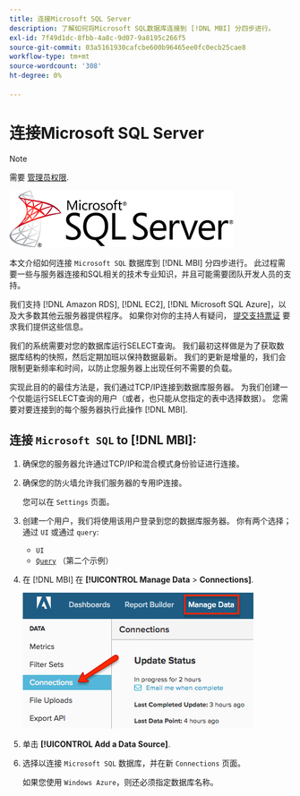 ```yaml
---
title: 连接Microsoft SQL Server
description: 了解如何将Microsoft SQL数据库连接到 [!DNL MBI] 分四步进行。
exl-id: 7f49d1dc-8fbb-4a8c-9d07-9a8195c266f5
source-git-commit: 03a5161930cafcbe600b96465ee0fc0ecb25cae8
workflow-type: tm+mt
source-wordcount: '308'
ht-degree: 0%

---
```


# 连接Microsoft SQL Server

>[!NOTE]
>
>需要 [管理员权限](../../../administrator/user-management/user-management.md).

![](../../../assets/MicrosoftSQLServer-logo.png)

本文介绍如何连接 `Microsoft SQL` 数据库到 [!DNL MBI] 分四步进行。 此过程需要一些与服务器连接和SQL相关的技术专业知识，并且可能需要团队开发人员的支持。

我们支持 [!DNL Amazon RDS], [!DNL EC2], [!DNL Microsoft SQL Azure]，以及大多数其他云服务器提供程序。 如果你对你的主持人有疑问， [提交支持票证](../../../guide-overview.md) 要求我们提供这些信息。

我们的系统需要对您的数据库运行SELECT查询。 我们最初这样做是为了获取数据库结构的快照，然后定期加班以保持数据最新。 我们的更新是增量的，我们会限制更新频率和时间，以防止您服务器上出现任何不需要的负载。

实现此目的的最佳方法是，我们通过TCP/IP连接到数据库服务器。 为我们创建一个仅能运行SELECT查询的用户（或者，也只能从您指定的表中选择数据）。 您需要对要连接到的每个服务器执行此操作 [!DNL MBI].

## 连接 `Microsoft SQL` to [!DNL MBI]:

1. 确保您的服务器允许通过TCP/IP和混合模式身份验证进行连接。

1. 确保您的防火墙允许我们服务器的专用IP连接。

   您可以在 `Settings` 页面。

1. 创建一个用户，我们将使用该用户登录到您的数据库服务器。  你有两个选择；通过 `UI` 或通过 `query`:
   * `UI`
   * [`Query`](http://sqlserverplanet.com/security/add-user) （第二个示例）

1. 在 [!DNL MBI] 在 **[!UICONTROL Manage Data** > **Connections]**.

   ![](../../../assets/manage-data-connections.png)

1. 单击 **[!UICONTROL Add a Data Source]**.

1. 选择以连接 `Microsoft SQL` 数据库，并在新 `Connections` 页面。

   如果您使用 `Windows Azure`，则还必须指定数据库名称。

